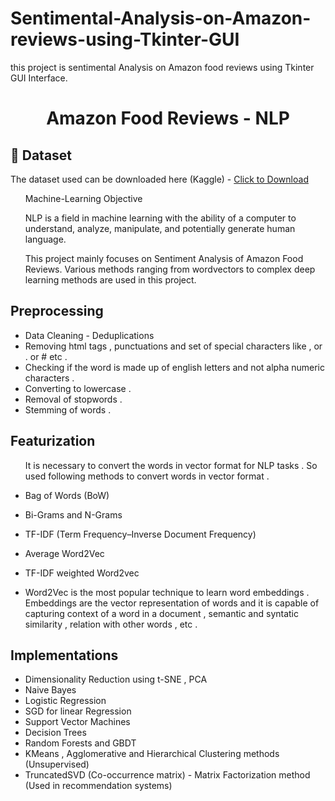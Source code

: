 # Sentimental-Analysis-on-Amazon-reviews-using-Tkinter-GUI
this project is sentimental Analysis on Amazon food reviews using Tkinter GUI Interface.

<h1 align="center">Amazon Food Reviews - NLP</h1>

## :file_folder: Dataset
The dataset used can be downloaded here (Kaggle) - [Click to Download](https://www.kaggle.com/snap/amazon-fine-food-reviews)

<ol>
Machine-Learning Objective

NLP is a field in machine learning with the ability of a computer to understand, analyze, manipulate, and potentially generate human language.

This project mainly focuses on Sentiment Analysis of Amazon Food Reviews. Various methods ranging from wordvectors to complex deep learning methods are used in this project.

</ol>

## Preprocessing
- Data Cleaning - Deduplications
- Removing html tags , punctuations and set of special characters like , or . or # etc .
- Checking if the word is made up of english letters and not alpha numeric characters .
- Converting to lowercase .
- Removal of stopwords .
- Stemming of words .

## Featurization
<ol>It is necessary to convert the words in vector format for NLP tasks . So used following methods to convert words in vector format .
</ol>

- Bag of Words (BoW)
- Bi-Grams and N-Grams
- TF-IDF (Term Frequency–Inverse Document Frequency)
- Average Word2Vec
- TF-IDF weighted Word2vec

- Word2Vec is the most popular technique to learn word embeddings . Embeddings are the vector representation of words and it is capable of capturing context of a word in a document , semantic and syntatic similarity , relation with other words , etc .

## Implementations

- Dimensionality Reduction using t-SNE , PCA
- Naive Bayes
- Logistic Regression
- SGD for linear Regression
- Support Vector Machines
- Decision Trees
- Random Forests and GBDT
- KMeans , Agglomerative and Hierarchical Clustering methods (Unsupervised)
- TruncatedSVD (Co-occurrence matrix) - Matrix Factorization method (Used in recommendation systems)



